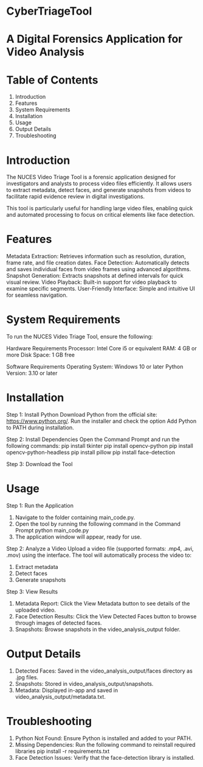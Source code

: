 # CyberTriageTool

# A Digital Forensics Application for Video Analysis
# Table of Contents
1. Introduction
2. Features
3. System Requirements
4. Installation
5. Usage
6. Output Details
7. Troubleshooting

# Introduction
The NUCES Video Triage Tool is a forensic application designed for investigators and analysts to process video files efficiently. It allows users to extract metadata, detect faces, and generate snapshots from videos to facilitate rapid evidence review in digital investigations.

This tool is particularly useful for handling large video files, enabling quick and automated processing to focus on critical elements like face detection.

# Features
Metadata Extraction: Retrieves information such as resolution, duration, frame rate, and file creation dates.
Face Detection: Automatically detects and saves individual faces from video frames using advanced algorithms.
Snapshot Generation: Extracts snapshots at defined intervals for quick visual review.
Video Playback: Built-in support for video playback to examine specific segments.
User-Friendly Interface: Simple and intuitive UI for seamless navigation.

# System Requirements
To run the NUCES Video Triage Tool, ensure the following:

Hardware Requirements
Processor: Intel Core i5 or equivalent
RAM: 4 GB or more
Disk Space: 1 GB free

Software Requirements
Operating System: Windows 10 or later
Python Version: 3.10 or later

# Installation
Step 1: Install Python
Download Python from the official site: https://www.python.org/.
Run the installer and check the option Add Python to PATH during installation.

Step 2: Install Dependencies
Open the Command Prompt and run the following commands:
pip install tkinter
pip install opencv-python
pip install opencv-python-headless
pip install pillow
pip install face-detection

Step 3: Download the Tool

# Usage
Step 1: Run the Application
1. Navigate to the folder containing main_code.py.
2. Open the tool by running the following command in the Command Prompt
  python main_code.py
3. The application window will appear, ready for use.

Step 2: Analyze a Video
Upload a video file (supported formats: .mp4, .avi, .mov) using the interface.
The tool will automatically process the video to:
1. Extract metadata
2. Detect faces
3. Generate snapshots

Step 3: View Results
1. Metadata Report: Click the View Metadata button to see details of the uploaded video.
2. Face Detection Results: Click the View Detected Faces button to browse through images of detected faces.
3. Snapshots: Browse snapshots in the video_analysis_output folder.

# Output Details
1. Detected Faces: Saved in the video_analysis_output/faces directory as .jpg files.
2. Snapshots: Stored in video_analysis_output/snapshots.
3. Metadata: Displayed in-app and saved in video_analysis_output/metadata.txt.

# Troubleshooting
1. Python Not Found: Ensure Python is installed and added to your PATH.
2. Missing Dependencies: Run the following command to reinstall required libraries
  pip install -r requirements.txt
3. Face Detection Issues: Verify that the face-detection library is installed.

   


